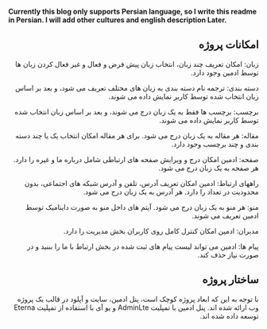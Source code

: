 **Currently this blog only supports Persian language, so I write this readme in Persian. I will add other cultures and english description Later.**
<div dir="rtl">

## امکانات پروژه 
زبان: امکان تعریف چند زبان، انتخاب زبان پیش فرض و فعال و غیر فعال کردن زبان ها  توسط ادمین وجود دارد.

دسته بندی: ترجمه نام دسته بندی به زبان های مختلف تعریف می شود، و بعد بر اساس زبان انتخاب شده توسط کاربر نمایش داده می شوند.
    
برچسب: برچسب ها فقط به یک زبان درج می شوند، و بعد بر اساس زبان انتخاب شده توسط کاربر نمایش داده می شوند.
    
مقاله: هر مقاله به یک زبان درج می شود. برای هر مقاله امکان انتخاب یک یا چند دسته بندی و چند برچسب وجود دارد.

صفحه: ادمین امکان درج و ویرایش صفحه های ارتباطی شامل درباره ما و غیره را دارد. هر صفحه به یک زبان درج می شود.

راههای ارتباط: ادمین امکان تعریف آدرس، تلفن و آدرس شبکه های اجتماعی، بدون محدودیت در تعداد را دارد. هر آدرس به یک زبان درج می شود.

منو: هر منو به یک زبان درج می شود. آیتم های داخل منو به صورت داینامیک توسط ادمین تعریف می شوند.

مدیران: ادمین امکان کنترل کامل روی کاربران بخش مدیریت را دارد.

پیام ها: ادمین می تواند لیست پیام های ثبت شده در بخش ارتباط با ما را ببنید و در صورت نیاز حذف کند.


## ساختار پروژه
با توجه به این که ابعاد پروژه کوچک است، پنل ادمین، سایت و آپلود در قالب یک پروژه وب ارائه شده اند. پنل ادمین با تمپلیت AdminLte و یو آی با استفاده از تمپلیت Eterna توسعه داده شده اند. 

</div>
